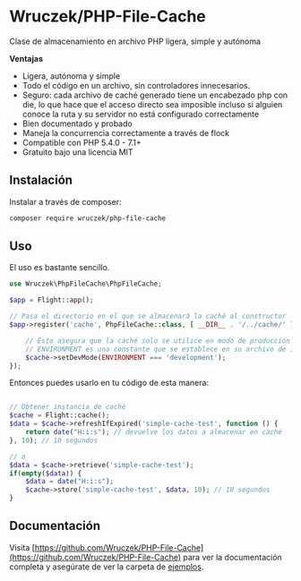 # Wruczek/PHP-File-Cache

Clase de almacenamiento en archivo PHP ligera, simple y autónoma

**Ventajas**
- Ligera, autónoma y simple
- Todo el código en un archivo, sin controladores innecesarios.
- Seguro: cada archivo de caché generado tiene un encabezado php con die, lo que hace que el acceso directo sea imposible incluso si alguien conoce la ruta y su servidor no está configurado correctamente
- Bien documentado y probado
- Maneja la concurrencia correctamente a través de flock
- Compatible con PHP 5.4.0 - 7.1+
- Gratuito bajo una licencia MIT

## Instalación

Instalar a través de composer:

```bash
composer require wruczek/php-file-cache
```

## Uso

El uso es bastante sencillo.

```php
use Wruczek\PhpFileCache\PhpFileCache;

$app = Flight::app();

// Pasa el directorio en el que se almacenará la caché al constructor
$app->register('cache', PhpFileCache::class, [ __DIR__ . '/../cache/' ], function(PhpFileCache $cache) {

	// Esto asegura que la caché solo se utilice en modo de producción
	// ENVIRONMENT es una constante que se establece en su archivo de inicio o en otra parte de su aplicación
	$cache->setDevMode(ENVIRONMENT === 'development');
});
```

Entonces puedes usarlo en tu código de esta manera:

```php

// Obtener instancia de caché
$cache = Flight::cache();
$data = $cache->refreshIfExpired('simple-cache-test', function () {
    return date("H:i:s"); // devuelve los datos a almacenar en caché
}, 10); // 10 segundos

// o
$data = $cache->retrieve('simple-cache-test');
if(empty($data)) {
	$data = date("H:i:s");
	$cache->store('simple-cache-test', $data, 10); // 10 segundos
}
```

## Documentación

Visita [https://github.com/Wruczek/PHP-File-Cache](https://github.com/Wruczek/PHP-File-Cache) para ver la documentación completa y asegúrate de ver la carpeta de [ejemplos](https://github.com/Wruczek/PHP-File-Cache/tree/master/examples).